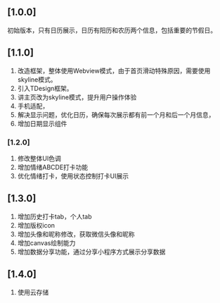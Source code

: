 ## [1.0.0]
初始版本，只有日历展示，日历有阳历和农历两个信息，包括重要的节假日。

## [1.1.0]
1. 改造框架，整体使用Webview模式，由于首页滑动特殊原因，需要使用skyline模式。
2. 引入TDesign框架。
3. 讲主页改为skyline模式，提升用户操作体验
4. 手机适配，
5. 解决显示问题，优化日历，确保每次展示都有前一个月和后一个月信息，
6. 增加日期显示组件

### [1.2.0]
1. 修改整体UI色调
2. 增加情绪ABCDE打卡功能
3. 优化情绪打卡，使用状态控制打卡UI展示

## [1.3.0]
1. 增加历史打卡tab，个人tab
2. 增加版权icon
3. 增加头像和昵称修改，获取微信头像和昵称
4. 增加canvas绘制能力
5. 增加数据分享功能，通过分享小程序方式展示分享数据

## [1.4.0]
1. 使用云存储